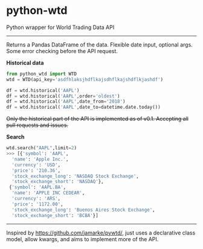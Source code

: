 # python-wtd
Python wrapper for World Trading Data API

---

Returns a Pandas DataFrame of the data. Flexible date input, optional args. Some error checking before the API request.

**Historical data**

```python
from python_wtd import WTD
wtd = WTD(api_key='asdfhlaksjhdflkajsdhflkajshdflkjashdf')

df = wtd.historical('AAPL')
df = wtd.historical('AAPL',order='oldest')
df = wtd.historical('AAPL',date_from='2018')
df = wtd.historical('AAPL',date_to=datetime.date.today())
```

~~Only the historical part of the API is implemented as of v0.1. Accepting all pull requests and issues.~~

**Search**

```python
wtd.search("AAPL",limit=2)
>>> [{'symbol': 'AAPL',
  'name': 'Apple Inc.',
  'currency': 'USD',
  'price': '210.36',
  'stock_exchange_long': 'NASDAQ Stock Exchange',
  'stock_exchange_short': 'NASDAQ'},
 {'symbol': 'AAPL.BA',
  'name': 'APPLE INC CEDEAR',
  'currency': 'ARS',
  'price': '1172.00',
  'stock_exchange_long': 'Buenos Aires Stock Exchange',
  'stock_exchange_short': 'BCBA'}]
```

---

Inspired by https://github.com/jamarke/pywtd/, just uses a declarative class model, allow kwargs, and aims to implement more of the API.
